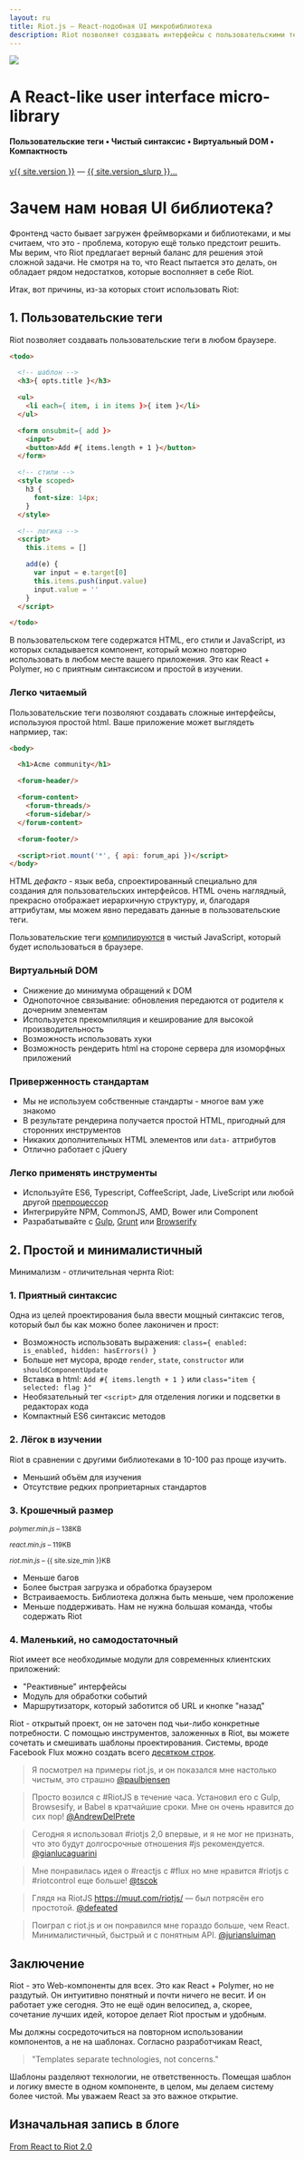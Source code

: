 ```yaml
---
layout: ru
title: Riot.js — React-подобная UI микробиблиотека
description: Riot позволяет создавать интерфейсы с пользовательскими тегами, используя простой и приятный синтаксис. Он так же, как и React использует виртуальный DOM, но быстрее. Riot соответствует современным стандартам. Мы считаем, что Riot прекрасно заполняет свою нишу.
---
```


<div id="hero">
  <img src="/img/logo/riot240x.png">
  <h1>A React-like user interface micro-library</h1>
  <h4>Пользовательские теги • Чистый синтаксис • Виртуальный DOM • Компактность</h4>

  <div id="version-slurp">
    <a href="/ru/download/" class="tag blue">v{{ site.version }}</a> &mdash;
    <a href="/release-notes/">{{ site.version_slurp }}&hellip;</a>
  </div>

</div>


# Зачем нам новая UI библиотека?

Фронтенд часто бывает загружен фреймворками и библиотеками, и мы считаем, что это - проблема, которую ещё только предстоит решить. Мы верим, что Riot предлагает верный баланс для решения этой сложной задачи. Не смотря на то, что React пытается это делать, он обладает рядом недостатков, которые восполняет в себе Riot.


Итак, вот причины, из-за которых стоит использовать Riot:


## 1. Пользовательские теги

Riot позволяет создавать пользовательские теги в любом браузере.

``` html
<todo>

  <!-- шаблон -->
  <h3>{ opts.title }</h3>

  <ul>
    <li each={ item, i in items }>{ item }</li>
  </ul>

  <form onsubmit={ add }>
    <input>
    <button>Add #{ items.length + 1 }</button>
  </form>

  <!-- стили -->
  <style scoped>
    h3 {
      font-size: 14px;
    }
  </style>

  <!-- логика -->
  <script>
    this.items = []

    add(e) {
      var input = e.target[0]
      this.items.push(input.value)
      input.value = ''
    }
  </script>

</todo>
```

В пользовательском теге содержатся HTML, его стили и JavaScript, из которых складывается компонент, который можно повторно использовать в любом месте вашего приложения. Это как React + Polymer, но с приятным синтаксисом и простой в изучении.


### Легко читаемый

Пользовательские теги позволяют создавать сложные интерфейсы, используюя простой html. Ваше приложение может выглядеть напрмиер, так:

``` html
<body>

  <h1>Acme community</h1>

  <forum-header/>

  <forum-content>
    <forum-threads/>
    <forum-sidebar/>
  </forum-content>

  <forum-footer/>

  <script>riot.mount('*', { api: forum_api })</script>
</body>
```

HTML *дефакто* - язык веба, спроектированный специально для создания для пользовательских интерфейсов. HTML очень наглядный, прекрасно отображает иерархичную структуру, и, благодаря аттрибутам, мы можем явно передавать данные в пользовательские теги.

Пользовательские теги [компилируются](/ru/guide/compiler/) в чистый JavaScript, который будет использоваться в браузере.

### Виртуальный DOM
- Снижение до минимума обращений к DOM
- Однопоточное связывание: обновления передаются от родителя к дочерним элементам
- Используется прекомпиляция и кеширование для высокой производительность
- Возможность использовать хуки
- Возможность рендерить html на стороне сервера для изоморфных приложений


### Приверженность стандартам
- Мы не используем собственные стандарты - многое вам уже знакомо
- В результате рендерина получается простой HTML, пригодный для сторонних инструментов
- Никаких дополнительных HTML элементов или `data-` аттрибутов
- Отлично работает с jQuery


### Легко применять инструменты
- Используйте ES6, Typescript, CoffeeScript, Jade, LiveScript или любой другой [препроцессор](/ru/guide/compiler/#pre-compilation)
- Интегрируйте NPM, CommonJS, AMD, Bower или Component
- Разрабатывайте с [Gulp](https://github.com/e-jigsaw/gulp-riot), [Grunt](https://github.com/ariesjia/grunt-riot) или [Browserify](https://github.com/jhthorsen/riotify)



## 2. Простой и минималистичный

Минимализм - отличительная чернта Riot:


### 1. Приятный синтаксис

Одна из целей проектирования была ввести мощный синтаксис тегов, который был бы как можно более лаконичен и прост:

- Возможность использовать выражения: `class={ enabled: is_enabled, hidden: hasErrors() }`
- Больше нет мусора, вроде `render`, `state`, `constructor` или `shouldComponentUpdate`
- Вставка в html: `Add #{ items.length + 1 }` или `class="item { selected: flag }"`
- Необязательный тег `<script>` для отделения логики и подсветки в редакторах кода
- Компактный ES6 синтаксис методов


### 2. Лёгок в изучении

Riot в сравнении с другими библиотеками в 10-100 раз проще изучить.

- Меньший объём для изучения
- Отсутствие редких проприетарных стандартов


### 3. Крошечный размер

<small><em>polymer.min.js</em> – 138KB</small>
<span class="bar red"></span>

<small><em>react.min.js</em> – 119KB</small>
<span class="bar red" style="width: {{ 138 / 119 * 100 }}"></span>

<small><em>riot.min.js</em> – {{ site.size_min }}KB</small>
<span class="bar blue" style="width: {{ site.size_min / 121 * 100 }}%"></span>

- Меньше багов
- Более быстрая загрузка и обработка браузером
- Встраиваемость. Библиотека должна быть меньше, чем проложение
- Меньше поддерживать. Нам не нужна большая команда, чтобы содержать Riot



### 4. Маленький, но самодостаточный

Riot имеет все необходимые модули для современных клиентских приложений:

- "Реактивные" интерфейсы
- Модуль для обработки событий
- Маршрутизаторк, который заботится об URL и кнопке "назад"

Riot - открытый проект, он не заточен под чьи-либо конкретные потребности. С помощью инструментов, заложенных в Riot, вы можете сочетать и смешивать шаблоны проектирования. Системы, вроде Facebook Flux можно создать всего [десятком строк](https://github.com/jimsparkman/RiotControl).

> Я посмотрел на примеры riot.js, и он показался мне настолько чистым, это страшно [@paulbjensen](https://twitter.com/paulbjensen/status/558378720403419137)

> Просто возился с #RiotJS в течение часа. Установил его с Gulp, Browsesify, и Babel в кратчайшие сроки. Мне он очень нравится до сих пор! [@AndrewDelPrete](https://twitter.com/AndrewDelPrete/status/630976295011127296)

> Сегодня я использовал #riotjs 2,0 впервые, и я не мог не признать, что это будут долгосрочные отношения #js рекомендуется. [@gianlucaguarini](https://twitter.com/gianlucaguarini/status/559756081862574080)

> Мне понравилась идея о #reactjs с #flux но мне нравится #riotjs с #riotcontrol еще больше! [@tscok](https://twitter.com/tscok/status/580509124598829056)

> Глядя на RiotJS https://muut.com/riotjs/ — был потрясён его простотой. [@defeated](https://twitter.com/defeated/status/559215403541757952)

> Поиграл с riot.js и он понравился мне гораздо больше, чем React. Минималистичный, быстрый и с понятным API. [@juriansluiman](https://twitter.com/juriansluiman/status/560399379035865088)


## Заключение

Riot - это Web-компоненты для всех. Это как React + Polymer, но не раздутый. Он интуитивно понятный и почти ничего не весит. И он работает уже сегодня. Это не ещё один велосипед, а, скорее, сочетание лучших идей, которое делает Riot простым и удобным.

Мы должны сосредоточиться на повторном использовании компонентов, а не на шаблонах. Согласно разработчикам React,

> "Templates separate technologies, not concerns."

Шаблоны разделяют технологии, не ответственность.
Помещая шаблон и логику вместе в одном компоненте, в целом, мы делаем систему более чистой. Мы уважаем React за это важное открытие.

## Изначальная запись в блоге

[From React to Riot 2.0](https://muut.com/blog/technology/riot-2.0/)


